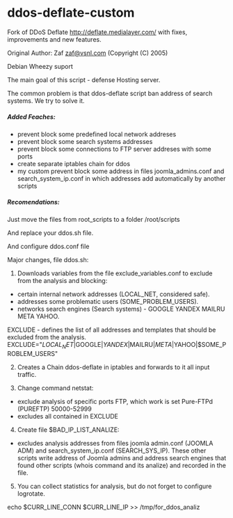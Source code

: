 # ddos-deflate-custom

Fork of DDoS Deflate http://deflate.medialayer.com/ with fixes, improvements and new features.

Original Author: Zaf zaf@vsnl.com (Copyright (C) 2005)

Debian Wheezy suport

The main goal of this script - defense Hosting server.

The common problem is that ddos-deflate script ban address of search systems. We try to solve it.

##### Added Feaches:
- prevent block some predefined local network addreses
- prevent block some search systems addresses
- prevent block some connections to FTP server addreses with some ports
- create separate iptables chain for ddos
- my custom prevent block some address in files joomla_admins.conf and search_system_ip.conf in which addresses add automatically by another scripts

##### Recomendations:

Just move the files from root_scripts to a folder /root/scripts

And replace your ddos.sh file.

And configure ddos.conf file

Major changes, file ddos.sh:

1) Downloads variables from the file exclude_variables.conf to exclude from the analysis and blocking:
- certain internal network addresses (LOCAL_NET, considered safe).
- addresses some problematic users (SOME_PROBLEM_USERS).
- networks search engines (Search systems) - GOOGLE YANDEX MAILRU META YAHOO.

EXCLUDE - defines the list of all addresses and templates that should be excluded from the analysis.
EXCLUDE="$LOCAL_NET|$GOOGLE|$YANDEX|$MAILRU|$META|$YAHOO|$SOME_PROBLEM_USERS"

2) Creates a Chain ddos-deflate in iptables and forwards to it all input traffic.

3) Change command netstat:
- exclude analysis of specific ports FTP, which work is set Pure-FTPd (PUREFTP) 50000-52999
- excludes all contained in EXCLUDE

4) Create file $BAD_IP_LIST_ANALIZE:
- excludes analysis addresses from files joomla admin.conf (JOOMLA ADM) and search_system_ip.conf (SEARCH_SYS_IP). These other scripts write address of Joomla admins and address search engines that found other scripts (whois command and its analize) and recorded in the file.
 
5) You can collect statistics for analysis, but do not forget to configure logrotate.

echo $CURR_LINE_CONN $CURR_LINE_IP >> /tmp/for_ddos_analiz
